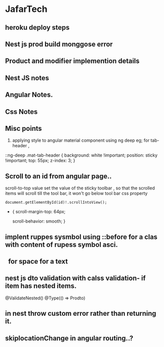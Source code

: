 # JafarTech

## heroku deploy steps

## Nest js prod build monggose error

## Product and modifier implemention details

## Nest JS notes

## Angular Notes.

## Css Notes

## Misc points

1. applying style to angular material component using ng deep
   eg; for tab-header ,

::ng-deep .mat-tab-header {
background: white !important;
position: sticky !important;
top: 55px;
z-index: 3;
}

## Scroll to an id from angular page..

scroll-to-top value set the value of the sticky toolbar , so that the scrolled items will scroll till the tool bar, it won't go below tool bar
css property

    document.getElementById(id)!.scrollIntoView();

- {
  scroll-margin-top: 64px;

  scroll-behavior: smooth;
  }

## implent ruppes sysmbol using ::before for a clas with content of rupess symbol asci.

## &nbsp; for space for a text

## nest js dto validation with calss validation- if item has nested items.

@ValidateNested()
@Type(() => Prodto)

## in nest throw custom error rather than returning it.

## skiplocationChange in angular routing..?

